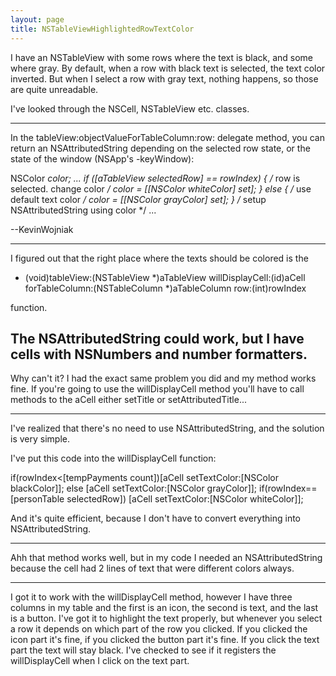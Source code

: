 ```yaml
---
layout: page
title: NSTableViewHighlightedRowTextColor
---
```


I have an NSTableView with some rows where the text is black, and some where gray. By default, when a row with black text is selected, the text color inverted. But when I select a row with gray text, nothing happens, so those are quite unreadable.

I've looked through the NSCell, NSTableView etc. classes.

----

In the     tableView:objectValueForTableColumn:row: delegate method, you can return an NSAttributedString depending on the selected row state, or the state of the window (NSApp's     -keyWindow):
    
NSColor *color;
...
if ([aTableView selectedRow] == rowIndex) {
/* row is selected. change color */
color = [[NSColor whiteColor] set];
} else {
/* use default text color */
color = [[NSColor grayColor] set];
}
/* setup NSAttributedString using color */
...


--KevinWojniak

----

I figured out that the right place where the texts should be colored is the

    
- (void)tableView:(NSTableView *)aTableView willDisplayCell:(id)aCell
forTableColumn:(NSTableColumn *)aTableColumn row:(int)rowIndex

function.

The NSAttributedString could work, but I have cells with NSNumbers and number formatters.
----

Why can't it? I had the exact same problem you did and my method works fine. If you're going to use the willDisplayCell method you'll have to call methods to the aCell either setTitle or setAttributedTitle...

----

I've realized that there's no need to use NSAttributedString, and the solution is very simple.

I've put this code into the willDisplayCell function:

    
if(rowIndex<[tempPayments count])[aCell setTextColor:[NSColor blackColor]];
else
[aCell setTextColor:[NSColor grayColor]];
if(rowIndex==[personTable selectedRow]) [aCell setTextColor:[NSColor whiteColor]];


And it's quite efficient, because I don't have to convert everything into NSAttributedString.

----

Ahh that method works well, but in my code I needed an NSAttributedString because the cell had 2 lines of text that were different colors always.

----
I got it to work with the willDisplayCell method, however I have three columns in my table and the first is an icon, the second is text, and the last is a button. I've got it to highlight the text properly, but whenever you select a row it depends on which part of the row you clicked. If you clicked the icon part it's fine, if you clicked the button part it's fine. If you click the text part the text will stay black. I've checked to see if it registers the willDisplayCell when I click on the text part.

